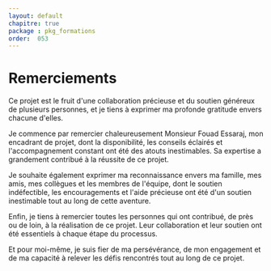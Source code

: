 ```yaml
---
layout: default
chapitre: true
package : pkg_formations
order:  053
---
```


# Remerciements

Ce projet est le fruit d'une collaboration précieuse et du soutien généreux de plusieurs personnes, et je tiens à exprimer ma profonde gratitude envers chacune d'elles.

Je commence par remercier chaleureusement Monsieur Fouad Essaraj, mon encadrant de projet, dont la disponibilité, les conseils éclairés et l'accompagnement constant ont été des atouts inestimables. Sa expertise a grandement contribué à la réussite de ce projet.

Je souhaite également exprimer ma reconnaissance envers ma famille, mes amis, mes collègues et les membres de l'équipe, dont le soutien indéfectible, les encouragements et l'aide précieuse ont été d'un soutien inestimable tout au long de cette aventure.

Enfin, je tiens à remercier toutes les personnes qui ont contribué, de près ou de loin, à la réalisation de ce projet. Leur collaboration et leur soutien ont été essentiels à chaque étape du processus.

Et pour moi-même, je suis fier de ma persévérance, de mon engagement et de ma capacité à relever les défis rencontrés tout au long de ce projet.